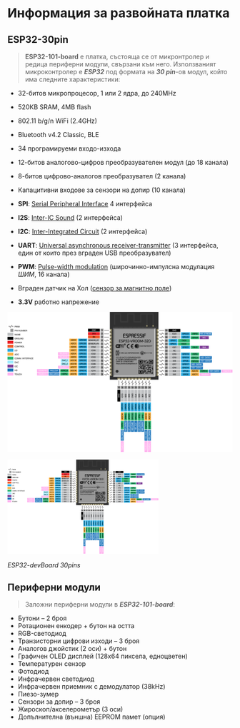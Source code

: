 # Информация за развойната платка

## ESP32-30pin

> **ESP32-101-board** е платка, състояща се от микронтролер и редица периферни модули, свързани към него. Използваният микроконтролер е ***ESP32*** под формата на ***30 pin***-ов модул, който има следните характеристики:

- 32-битов микропроцесор, 1 или 2 ядра, до 240MHz

- 520КB SRAM, 4MB flash

- 802.11 b/g/n WiFi (2.4GHz)

- Bluetooth v4.2 Classic, BLE

- 34 програмируеми входо-изхода

- 12-битов аналогово-цифров преобразувателен модул (до 18 канала)

- 8-битов цифрово-аналогов преобразувател (2 канала)

- Капацитивни входове за сензори на допир (10 канала)

- **SPI**: [Serial Peripheral Interface](<https://en.wikipedia.org/wiki/Serial_Peripheral_Interface>) 4 интерфейса

- **I2S**: [Inter-IC Sound](https://en.wikipedia.org/wiki/I%C2%B2S) (2 интерфейса)

- **I2C**: [Inter-Integrated Circuit](https://en.wikipedia.org/wiki/I%C2%B2C) (2 интерфейса)

- **UART**: [Universal asynchronous receiver-transmitter](https://en.wikipedia.org/wiki/Universal_asynchronous_receiver-transmitter) (3 интерфейса, един от които през вграден USB преобразувател)

- **PWM**: [Pulse-width modulation](https://en.wikipedia.org/wiki/Pulse-width_modulation) (широчинно-импулсна модулация *ШИМ*, 16 канала)

- Вграден датчик на Хол ([сензор за магнитно поле](https://en.wikipedia.org/wiki/Hall_effect_sensor))

- **3.3V** работно напрежение

![image](img/ESP32-VROOM-32D-PINOUT.png)

<img src="img/ESP32-VROOM-32D-PINOUT.png" alt="Screenshot" style="zoom:33%;" />


  *ESP32-devBoard 30pins*
## Периферни модули

> Заложни периферни модули в ***ESP32-101-board***:

- Бутони – 2 броя
- Ротационен енкодер + бутон на остта
- RGB-светодиод
- Транзисторни цифрови изходи – 3 броя
- Аналогов джойстик (2 оси) + бутон
- Графичен OLED дисплей (128x64 пиксела, едноцветен)
- Температурен сензор
- Фотодиод
- Инфрачервен светодиод
- Инфрачервен приемник с демодулатор (38kHz)
- Пиезо-зумер
- Сензори за допир – 3 броя
- Жироскоп/акселерометър (3 оси)
- Допълнителна (външна) EEPROM памет (опция)
